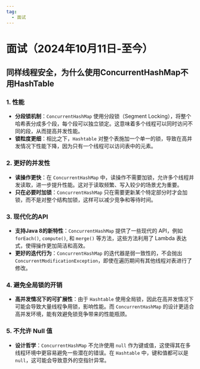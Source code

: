```yaml
---
tag:
  - 面试
---
```


# 面试（2024年10月11日-至今）

## 同样线程安全，为什么使用ConcurrentHashMap不用HashTable

### 1. 性能

- **分段锁机制**：`ConcurrentHashMap` 使用分段锁（Segment Locking），将整个哈希表分成多个段，每个段可以独立锁定。这意味着多个线程可以同时访问不同的段，从而提高并发性能。
- **锁粒度更细**：相比之下，`Hashtable` 对整个表施加一个单一的锁，导致在高并发情况下性能下降，因为只有一个线程可以访问表中的元素。

### 2. 更好的并发性

- **读操作更快**：在 `ConcurrentHashMap` 中，读操作不需要加锁，允许多个线程并发读取，进一步提升性能。这对于读取频繁、写入较少的场景尤为重要。
- **只在必要时加锁**：`ConcurrentHashMap` 只在需要更新某个特定部分时才会加锁，而不是对整个结构加锁，这样可以减少竞争和等待时间。

### 3. 现代化的API

- **支持Java 8的新特性**：`ConcurrentHashMap` 提供了一些现代的 API，例如 `forEach()`, `compute()`, 和 `merge()` 等方法，这些方法利用了 Lambda 表达式，使得操作更加简洁和高效。
- **更好的迭代行为**：`ConcurrentHashMap` 的迭代器是弱一致性的，不会抛出 `ConcurrentModificationException`，即使在遍历期间有其他线程对表进行了修改。

### 4. 避免全局锁的开销

- **高并发情况下的可扩展性**：由于 `Hashtable` 使用全局锁，因此在高并发情况下可能会导致大量线程争用锁，影响性能。而 `ConcurrentHashMap` 的设计更适合高并发环境，能有效避免锁竞争带来的性能瓶颈。

### 5. 不允许 Null 值

- **设计哲学**：`ConcurrentHashMap` 不允许使用 `null` 作为键或值，这使得其在多线程环境中更容易避免一些潜在的错误。在 `Hashtable` 中，键和值都可以是 `null`，这可能会导致意外的空指针异常。